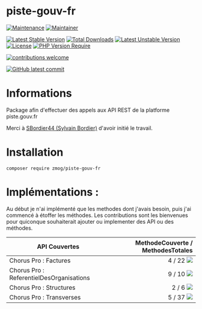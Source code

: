 # piste-gouv-fr

[![Maintenance](https://img.shields.io/badge/Maintained%3F-yes-green.svg)](https://github.com/Gizmo091/piste-gouv-fr/graphs/commit-activity)
[![Maintainer](https://img.shields.io/badge/maintainer-Mathieu%20Vedie-blue)](https://github.com/Gizmo091)

[![Latest Stable Version](http://poser.pugx.org/zmog/piste-gouv-fr/v)](https://packagist.org/packages/zmog/piste-gouv-fr) [![Total Downloads](http://poser.pugx.org/zmog/piste-gouv-fr/downloads)](https://packagist.org/packages/zmog/piste-gouv-fr) [![Latest Unstable Version](http://poser.pugx.org/zmog/piste-gouv-fr/v/unstable)](https://packagist.org/packages/zmog/piste-gouv-fr) [![License](http://poser.pugx.org/zmog/piste-gouv-fr/license)](https://packagist.org/packages/zmog/piste-gouv-fr) [![PHP Version Require](http://poser.pugx.org/zmog/piste-gouv-fr/require/php)](https://packagist.org/packages/zmog/piste-gouv-fr)

[![contributions welcome](https://img.shields.io/badge/contributions-welcome-brightgreen.svg?style=flat)](https://github.com/Gizmo091/piste-gouv-fr/issues)

[![GitHub latest commit](https://badgen.net/github/last-commit/Gizmo091/piste-gouv-fr)](https://github.com/Gizmo091/piste-gouv-fr/commit/)

# Informations

Package afin d'effectuer des appels aux API REST de la platforme piste.gouv.fr

Merci à [SBordier44 (Sylvain Bordier)](https://github.com/SBordier44) d'avoir initié le travail.

# Installation

```shell
composer require zmog/piste-gouv-fr
```

# Implémentations :

Au début je n'ai implémenté que les methodes dont j'avais besoin, puis j'ai commencé à étoffer les méthodes. Les
contributions sont les bienvenues pour quiconque souhaiterait ajouter ou implementer des API ou des méthodes.

| API Couvertes                            |        MethodeCouverte / MethodesTotales |
|------------------------------------------|-----------------------------------------:|
| Chorus Pro : Factures                    | 4 / 22 ![](https://geps.dev/progress/18) |
| Chorus Pro : ReferentielDesOrganisations | 9 / 10 ![](https://geps.dev/progress/90) |
| Chorus Pro : Structures                  |  2 / 6 ![](https://geps.dev/progress/33) |
| Chorus Pro : Transverses                 | 5 / 37 ![](https://geps.dev/progress/14) |


